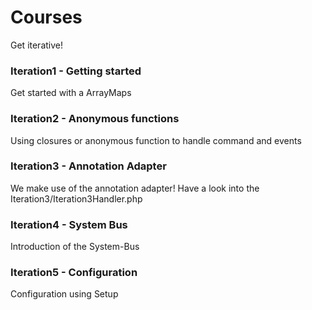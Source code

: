 Courses
========

Get iterative!

### Iteration1 - Getting started

Get started with a ArrayMaps

### Iteration2 - Anonymous functions

Using closures or anonymous function to handle command and events

### Iteration3 - Annotation Adapter

We make use of the annotation adapter! Have a look into the Iteration3/Iteration3Handler.php

### Iteration4 - System Bus

Introduction of the System-Bus

### Iteration5 - Configuration

Configuration using Setup
